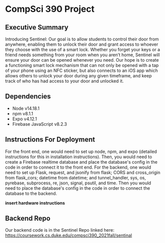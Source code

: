 # CompSci 390 Project

## Executive Summary
Introducing Sentinel: Our goal is to allow students to control their door from anywhere, enabling them to unlock their door and grant access to whoever they choose with the use of a smart lock. Whether you forget your keys or a friend needs something from your room when you aren’t home, Sentinel will ensure your door can be opened whenever you need. Our hope is to create a functioning smart lock mechanism that can not only be opened with a tap of your phone using an NFC sticker, but also connects to an iOS app which allows others to unlock your door during any given timeframe, and keep track of who has had access to your door and unlocked it.

## Dependencies
- Node v14.18.1
- npm v8.1.1
- Expo v4.12.1
- Firebase JavaScript v8.2.3

## Instructions For Deployment
For the front end, one would need to set up node, npm, and expo (detailed instructions for this in installation instructions). Then, you would need to create a Firebase realtime database and place the database's config in the code in order to connect it to the front end. For the backend, one would need to set up Flask, request, and jsonify from flask; CORS and cross_origin from flask_cors; datetime from datetime; and tunnel_handler, sys, os, pyrebase, subprocess, re, json, signal, psutil, and time. Then you would need to place the database's config in the code in order to connect the database to the backend. 

**insert hardware instructions**

## Backend Repo
Our backend code is in the Sentinel  Repo linked here: https://coursework.cs.duke.edu/compsci390_2021fall/sentinal
